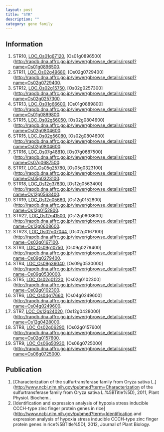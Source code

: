 ```yaml
---
layout: post
title: "STR"
description: ""
category: gene family
---
```


## Information
1. STR10, [LOC_Os01g67120](http://rice.plantbiology.msu.edu/cgi-bin/ORF_infopage.cgi?orf=LOC_Os01g67120), [Os01g0896500](http://rapdb.dna.affrc.go.jp/viewer/gbrowse_details/irgsp1?name=Os01g0896500.
2. STR11, [LOC_Os02g49680](http://rice.plantbiology.msu.edu/cgi-bin/ORF_infopage.cgi?orf=LOC_Os02g49680), [Os02g0729400](http://rapdb.dna.affrc.go.jp/viewer/gbrowse_details/irgsp1?name=Os02g0729400.
3. STR12, [LOC_Os02g15750](http://rice.plantbiology.msu.edu/cgi-bin/ORF_infopage.cgi?orf=LOC_Os02g15750), [Os02g0257300](http://rapdb.dna.affrc.go.jp/viewer/gbrowse_details/irgsp1?name=Os02g0257300.
4. STR13, [LOC_Os01g66600](http://rice.plantbiology.msu.edu/cgi-bin/ORF_infopage.cgi?orf=LOC_Os01g66600), [Os01g0889800](http://rapdb.dna.affrc.go.jp/viewer/gbrowse_details/irgsp1?name=Os01g0889800.
5. STR15, [LOC_Os02g56050](http://rice.plantbiology.msu.edu/cgi-bin/ORF_infopage.cgi?orf=LOC_Os02g56050), [Os02g0804600](http://rapdb.dna.affrc.go.jp/viewer/gbrowse_details/irgsp1?name=Os02g0804600.
6. STR15, [LOC_Os02g56080](http://rice.plantbiology.msu.edu/cgi-bin/ORF_infopage.cgi?orf=LOC_Os02g56080), [Os02g0804600](http://rapdb.dna.affrc.go.jp/viewer/gbrowse_details/irgsp1?name=Os02g0804600.
7. STR16, [LOC_Os07g48810](http://rice.plantbiology.msu.edu/cgi-bin/ORF_infopage.cgi?orf=LOC_Os07g48810), [Os07g0687500](http://rapdb.dna.affrc.go.jp/viewer/gbrowse_details/irgsp1?name=Os07g0687500.
8. STR17, [LOC_Os05g25780](http://rice.plantbiology.msu.edu/cgi-bin/ORF_infopage.cgi?orf=LOC_Os05g25780), [Os05g0323100](http://rapdb.dna.affrc.go.jp/viewer/gbrowse_details/irgsp1?name=Os05g0323100.
9. STR18, [LOC_Os12g37630](http://rice.plantbiology.msu.edu/cgi-bin/ORF_infopage.cgi?orf=LOC_Os12g37630), [Os12g0563400](http://rapdb.dna.affrc.go.jp/viewer/gbrowse_details/irgsp1?name=Os12g0563400.
10. STR19, [LOC_Os12g05660](http://rice.plantbiology.msu.edu/cgi-bin/ORF_infopage.cgi?orf=LOC_Os12g05660), [Os12g0152800](http://rapdb.dna.affrc.go.jp/viewer/gbrowse_details/irgsp1?name=Os12g0152800.
11. STR22, [LOC_Os12g41500](http://rice.plantbiology.msu.edu/cgi-bin/ORF_infopage.cgi?orf=LOC_Os12g41500), [Os12g0608600](http://rapdb.dna.affrc.go.jp/viewer/gbrowse_details/irgsp1?name=Os12g0608600.
12. STR23, [LOC_Os02g07044](http://rice.plantbiology.msu.edu/cgi-bin/ORF_infopage.cgi?orf=LOC_Os02g07044), [Os02g0167100](http://rapdb.dna.affrc.go.jp/viewer/gbrowse_details/irgsp1?name=Os02g0167100.
13. STR3, [LOC_Os09g10750](http://rice.plantbiology.msu.edu/cgi-bin/ORF_infopage.cgi?orf=LOC_Os09g10750), [Os09g0279400](http://rapdb.dna.affrc.go.jp/viewer/gbrowse_details/irgsp1?name=Os09g0279400.
14. STR4, [LOC_Os09g36040](http://rice.plantbiology.msu.edu/cgi-bin/ORF_infopage.cgi?orf=LOC_Os09g36040), [Os09g0530000](http://rapdb.dna.affrc.go.jp/viewer/gbrowse_details/irgsp1?name=Os09g0530000.
15. STR5, [LOC_Os02g01220](http://rice.plantbiology.msu.edu/cgi-bin/ORF_infopage.cgi?orf=LOC_Os02g01220), [Os02g0102300](http://rapdb.dna.affrc.go.jp/viewer/gbrowse_details/irgsp1?name=Os02g0102300.
16. STR6, [LOC_Os04g17660](http://rice.plantbiology.msu.edu/cgi-bin/ORF_infopage.cgi?orf=LOC_Os04g17660), [Os04g0249600](http://rapdb.dna.affrc.go.jp/viewer/gbrowse_details/irgsp1?name=Os04g0249600.
17. STR7, [LOC_Os12g24020](http://rice.plantbiology.msu.edu/cgi-bin/ORF_infopage.cgi?orf=LOC_Os12g24020), [Os12g0428000](http://rapdb.dna.affrc.go.jp/viewer/gbrowse_details/irgsp1?name=Os12g0428000.
18. STR8, [LOC_Os02g06290](http://rice.plantbiology.msu.edu/cgi-bin/ORF_infopage.cgi?orf=LOC_Os02g06290), [Os02g0157600](http://rapdb.dna.affrc.go.jp/viewer/gbrowse_details/irgsp1?name=Os02g0157600.
19. STR9, [LOC_Os06g50930](http://rice.plantbiology.msu.edu/cgi-bin/ORF_infopage.cgi?orf=LOC_Os06g50930), [Os06g0725000](http://rapdb.dna.affrc.go.jp/viewer/gbrowse_details/irgsp1?name=Os06g0725000.

## Publication
1. [Characterization of the sulfurtransferase family from Oryza sativa L.](http://www.ncbi.nlm.nih.gov/pubmed?term=Characterization of the sulfurtransferase family from Oryza sativa L.%5BTitle%5D), 2011, Plant Physiol. Biochem..
2. [Identification and expression analysis of hypoxia stress inducible CCCH-type zinc finger protein genes in rice](http://www.ncbi.nlm.nih.gov/pubmed?term=Identification and expression analysis of hypoxia stress inducible CCCH-type zinc finger protein genes in rice%5BTitle%5D), 2012, Journal of Plant Biology.


